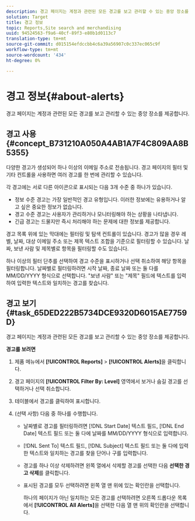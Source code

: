 ```yaml
---
description: 경고 페이지는 계정과 관련된 모든 경고를 보고 관리할 수 있는 중앙 장소를 제공합니다.
solution: Target
title: 경고 정보
topic: Reports,Site search and merchandising
uuid: 94524563-f9a6-40cf-89f3-e80b1d0113c7
translation-type: tm+mt
source-git-commit: d015154efdccbb4c6a39a56907c0c337ec065c9f
workflow-type: tm+mt
source-wordcount: '434'
ht-degree: 0%

---
```



# 경고 정보{#about-alerts}

경고 페이지는 계정과 관련된 모든 경고를 보고 관리할 수 있는 중앙 장소를 제공합니다.

## 경고 사용 {#concept_B731210A050A4AB1A7F4C809AA8B5355}

다양한 경고가 생성되어 하나 이상의 이메일 주소로 전송됩니다. 경고 페이지의 필터 및 기타 컨트롤을 사용하면 여러 경고를 한 번에 관리할 수 있습니다.

각 경고에는 서로 다른 아이콘으로 표시되는 다음 3개 수준 중 하나가 있습니다.

* 정보 수준 경고는 가장 일반적인 경고 유형입니다. 이러한 정보에는 유용하거나 알고 싶은 중요한 정보가 없습니다.
* 경고 수준 경고는 사용자가 관리하거나 모니터링해야 하는 상황을 나타냅니다.
* 긴급 경고는 드물지만 즉시 처리해야 하는 문제에 대한 정보를 제공합니다.

경고 목록 위에 있는 막대에는 필터링 및 탐색 컨트롤이 있습니다. 경고가 많을 경우 레벨, 날짜, 대상 이메일 주소 또는 제목 텍스트 조합을 기준으로 필터링할 수 있습니다. 날짜, 보낸 사람 및 제목별로 항목을 필터링할 수도 있습니다.

하나 이상의 필터 단추를 선택하여 경고 수준을 표시하거나 선택 취소하여 해당 항목을 필터링합니다. 날짜별로 필터링하려면 시작 날짜, 종료 날짜 또는 둘 다를 MM/DD/YYYY 형식으로 선택합니다. &quot;보낸 사람&quot; 또는 &quot;제목&quot; 필드에 텍스트를 입력하여 입력한 텍스트와 일치하는 경고를 찾습니다.

## 경고 보기 {#task_65DED222B5734DCE9320D6015AE7759D}

경고 페이지는 계정과 관련된 모든 경고를 보고 관리할 수 있는 중앙 장소를 제공합니다.

**경고를 보려면**

1. 제품 메뉴에서 **[!UICONTROL Reports]** > **[!UICONTROL Alerts]**&#x200B;을 클릭합니다.
1. 경고 페이지의 **[!UICONTROL Filter By: Level]** 영역에서 보거나 숨길 경고를 선택하거나 선택 취소합니다.
1. 테이블에서 경고를 클릭하여 표시합니다.
1. (선택 사항) 다음 중 하나를 수행합니다.

   * 날짜별로 경고를 필터링하려면 [!DNL Start Date] 텍스트 필드, [!DNL End Date] 텍스트 필드 또는 둘 다에 날짜를 MM/DD/YYYY 형식으로 입력합니다.

   * [!DNL Sent To] 텍스트 필드, [!DNL Subject] 텍스트 필드 또는 둘 다에 입력한 텍스트와 일치하는 경고를 찾을 단어나 구를 입력합니다.

   * 경고를 하나 이상 삭제하려면 왼쪽 열에서 삭제할 경고를 선택한 다음 **선택한 경고 삭제**&#x200B;를 클릭합니다.
   * 표시된 경고를 모두 선택하려면 왼쪽 열 맨 위에 있는 확인란을 선택합니다.

      하나의 페이지가 아닌 일치하는 모든 경고를 선택하려면 오른쪽 드롭다운 목록에서 **[!UICONTROL All Alerts]**&#x200B;을 선택한 다음 열 맨 위의 확인란을 선택합니다.

